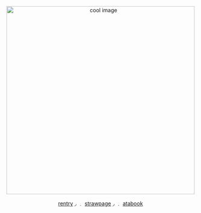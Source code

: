 <div align="center">
  


  <img src="https://files.catbox.moe/008rfl.png" alt="cool image" width="500"/>

 
   [rentry](https://rentry.co/constrz)    ◞ ﹒
  [strawpage](https://azurewrathes.straw.page)    ◞ ﹒  [atabook](https://constrz.atabook.org/)

  
</div>
